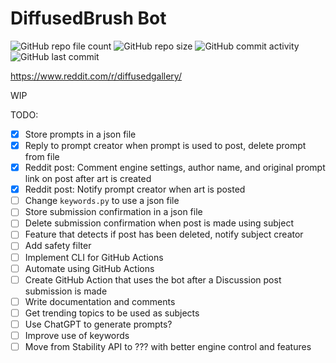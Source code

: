 # DiffusedBrush Bot

![GitHub repo file count](https://img.shields.io/github/directory-file-count/anthonytoyco/diffusedbrush-bot)
![GitHub repo size](https://img.shields.io/github/repo-size/anthonytoyco/diffusedbrush-bot)
![GitHub commit activity](https://img.shields.io/github/commit-activity/w/anthonytoyco/diffusedbrush-bot)
![GitHub last commit](https://img.shields.io/github/last-commit/anthonytoyco/diffusedbrush-bot)

https://www.reddit.com/r/diffusedgallery/

WIP

TODO:

- [x] Store prompts in a json file
- [x] Reply to prompt creator when prompt is used to post, delete prompt from file
- [x] Reddit post: Comment engine settings, author name, and original prompt link on post after art is created
- [x] Reddit post: Notify prompt creator when art is posted
- [ ] Change `keywords.py` to use a json file
- [ ] Store submission confirmation in a json file
- [ ] Delete submission confirmation when post is made using subject
- [ ] Feature that detects if post has been deleted, notify subject creator
- [ ] Add safety filter
- [ ] Implement CLI for GitHub Actions
- [ ] Automate using GitHub Actions
- [ ] Create GitHub Action that uses the bot after a Discussion post submission is made
- [ ] Write documentation and comments
- [ ] Get trending topics to be used as subjects
- [ ] Use ChatGPT to generate prompts?
- [ ] Improve use of keywords
- [ ] Move from Stability API to ??? with better engine control and features
